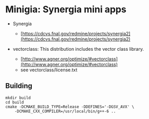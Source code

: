 # Minigia: Synergia mini apps

* Synergia
	* [https://cdcvs.fnal.gov/redmine/projects/synergia2](https://cdcvs.fnal.gov/redmine/projects/synergia2)

* vectorclass: This distribution includes the vector class library.
	* [http://www.agner.org/optimize/#vectorclass](http://www.agner.org/optimize/#vectorclass)
	* see vectorclass/license.txt

## Building
    mkdir build 
    cd build
    cmake -DCMAKE_BUILD_TYPE=Release -DDEFINES='-DGSV_AVX' \
        -DCMAKE_CXX_COMPILER=/usr/local/bin/g++-6 ..

